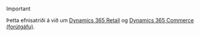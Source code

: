 > [!IMPORTANT]
> Þetta efnisatriði á við um [Dynamics 365 Retail](../index.md) og [Dynamics 365 Commerce (forútgáfu)](../../commerce/index.md).
